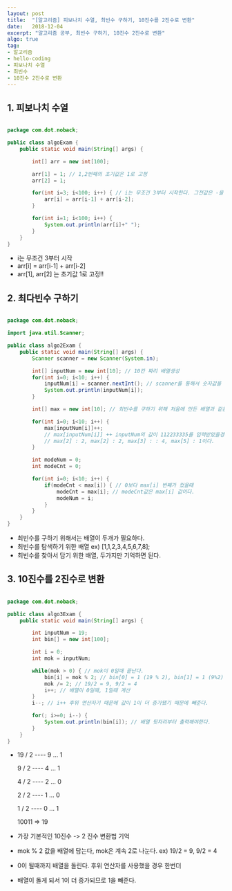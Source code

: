 ```yaml
---
layout: post
title:  "[알고리즘] 피보나치 수열, 최빈수 구하기, 10진수를 2진수로 변환"
date:   2018-12-04
excerpt: "알고리즘 공부, 최빈수 구하기, 10진수 2진수로 변환"
algo: true
tag:
- 알고리즘
- hello-coding
- 피보나치 수열
- 최빈수
- 10진수 2진수로 변환
---
```


## 1. 피보나치 수열

```java

package com.dot.noback;

public class algoExam {
    public static void main(String[] args) {

        int[] arr = new int[100];

        arr[1] = 1; // 1,2번째의 초기값은 1로 고정
        arr[2] = 1;

        for(int i=3; i<100; i++) { // i는 무조건 3부터 시작한다. 그전값은 -을 할수가없다.
            arr[i] = arr[i-1] + arr[i-2];
        }

        for(int i=1; i<100; i++) {
            System.out.println(arr[i]+" ");
        }
    }
}

```
* i는 무조건 3부터 시작
* arr[i] = arr[i-1] + arr[i-2] 
* arr[1], arr[2] 는 초기값 1로 고정!! 

## 2. 최다빈수 구하기

```java

package com.dot.noback;

import java.util.Scanner;

public class algo2Exam {
    public static void main(String[] args) {
        Scanner scanner = new Scanner(System.in);

        int[] inputNum = new int[10]; // 10칸 짜리 배열생성
        for(int i=0; i<10; i++) {
            inputNum[i] = scanner.nextInt(); // scanner를 통해서 숫자값을 입력밥는다.
            System.out.println(inputNum[i]);
        }

        int[] max = new int[10]; // 최빈수를 구하기 위해 처음에 만든 배열과 같은 크기의 배열을 생성

        for(int i=0; i<10; i++) {
            max[inputNum[i]]++; 
            // max[inputNum[i]] ++ inputNum의 값이 112233335를 입력받았을경우
            // max[2] : 2, max[2] : 2, max[3] : : 4, max[5] : 1이다. 
        }

        int modeNum = 0;
        int modeCnt = 0;

        for(int i=0; i<10; i++) {
            if(modeCnt < max[i]) { // 0보다 max[i] 번째가 컸을때
                modeCnt = max[i]; // modeCnt값은 max[i] 값이다.
                modeNum = i;
            } 
        }
    }
}


```

* 최빈수를 구하기 위해서는 배열이 두개가 필요하다.
* 최빈수를 탐색하기 위한 배열 ex) [1,1,2,3,4,5,6,7,8];
* 최빈수를 찾아서 담기 위한 배열, 두가지만 기억하면 된다.

## 3. 10진수를 2진수로 변환

```java

package com.dot.noback;

public class algo3Exam {
    public static void main(String[] args) {

        int inputNum = 19;
        int bin[] = new int[100];

        int i = 0;
        int mok = inputNum;

        while(mok > 0) { // mok이 0일때 끝난다.
            bin[i] = mok % 2; // bin[0] = 1 (19 % 2), bin[1] = 1 (9%2)
            mok /= 2; // 19/2 = 9, 9/2 = 4
            i++; // 배열이 0일때, 1일때 계산
        }
        i--; // i++ 후위 연산자기 때문에 값이 1이 더 증가됐기 때문에 빼준다.

        for(; i>=0; i--) {
            System.out.println(bin[i]); // 배열 뒷자리부터 출력해야한다.
        }
    }
}

```

* 19 / 2 ---- 9 ... 1
  
  9  / 2 ---- 4 ... 1
  
  4  / 2 ---- 2 ... 0
  
  2  / 2 ---- 1 ... 0
  
  1  / 2 ---- 0 ... 1
  
  10011 => 19
        
* 가장 기본적인 10진수 -> 2 진수 변환법 기억
* mok % 2 값을 배열에 담는다, mok은 계속 2로 나눈다. ex) 19/2 = 9, 9/2 = 4
* 0이 될때까지 배열을 돌린다. 후위 연산자를 사용했을 경우 한번더 
* 배열이 돌게 되서 1이 더 증가되므로 1을 빼준다.
